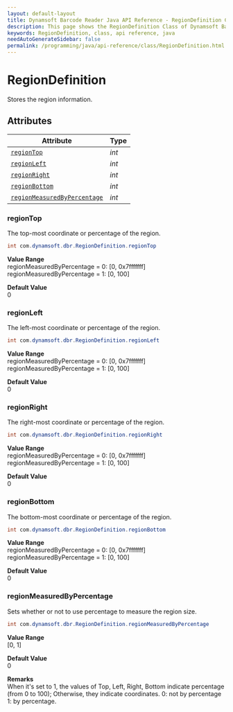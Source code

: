 ```yaml
---
layout: default-layout
title: Dynamsoft Barcode Reader Java API Reference - RegionDefinition Class
description: This page shows the RegionDefinition Class of Dynamsoft Barcode Reader for Java SDK API Reference.
keywords: RegionDefinition, class, api reference, java
needAutoGenerateSidebar: false
permalink: /programming/java/api-reference/class/RegionDefinition.html
---
```



# RegionDefinition
Stores the region information. 
  

## Attributes
  
| Attribute | Type |
|---------- | ---- |
| [`regionTop`](#regiontop) | *int* |
| [`regionLeft`](#regionleft) | *int* |
| [`regionRight`](#regionright) | *int* |
| [`regionBottom`](#regionbottom) | *int* |
| [`regionMeasuredByPercentage`](#regionmeasuredbypercentage) | *int* |


### regionTop
The top-most coordinate or percentage of the region.
```java
int com.dynamsoft.dbr.RegionDefinition.regionTop
```
**Value Range**     
    regionMeasuredByPercentage = 0: [0, 0x7fffffff]  
    regionMeasuredByPercentage = 1: [0, 100]  
      
**Default Value**     
    0

### regionLeft
The left-most coordinate or percentage of the region.
```java
int com.dynamsoft.dbr.RegionDefinition.regionLeft
```
**Value Range**     
    regionMeasuredByPercentage = 0: [0, 0x7fffffff]  
    regionMeasuredByPercentage = 1: [0, 100]  
      
**Default Value**     
    0

### regionRight
The right-most coordinate or percentage of the region.
```java
int com.dynamsoft.dbr.RegionDefinition.regionRight
```
**Value Range**     
    regionMeasuredByPercentage = 0: [0, 0x7fffffff]  
    regionMeasuredByPercentage = 1: [0, 100]  
      
**Default Value**     
    0

### regionBottom
The bottom-most coordinate or percentage of the region.
```java
int com.dynamsoft.dbr.RegionDefinition.regionBottom
```
**Value Range**     
    regionMeasuredByPercentage = 0: [0, 0x7fffffff]  
    regionMeasuredByPercentage = 1: [0, 100]  
      
**Default Value**     
    0
    
### regionMeasuredByPercentage
Sets whether or not to use percentage to measure the region size.
```java
int com.dynamsoft.dbr.RegionDefinition.regionMeasuredByPercentage
```
**Value Range**     
    [0, 1]
      
**Default Value**     
    0
    
**Remarks**       
    When it's set to 1, the values of Top, Left, Right, Bottom indicate percentage (from 0 to 100); Otherwise, they indicate coordinates. 0: not by percentage 1: by percentage.
